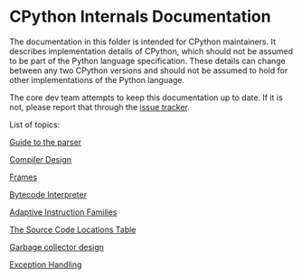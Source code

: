 
# CPython Internals Documentation

The documentation in this folder is intended for CPython maintainers.
It describes implementation details of CPython, which should not be
assumed to be part of the Python language specification. These details
can change between any two CPython versions and should not be assumed
to hold for other implementations of the Python language.

The core dev team attempts to keep this documentation up to date. If
it is not, please report that through the
[issue tracker](https://github.com/python/cpython/issues).

List of topics:

[Guide to the parser](parser.md)

[Compiler Design](compiler.md)

[Frames](frames.md)

[Bytecode Interpreter](bytecode_interpreter.md)

[Adaptive Instruction Families](adaptive.md)

[The Source Code Locations Table](locations.md)

[Garbage collector design](garbage_collector.md)

[Exception Handling](exception_handling.md)

